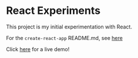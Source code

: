 # React Experiments

This project is my initial experimentation with React. 

For the `create-react-app` README.md, see [here](REACTREADME.md)

Click [here](https://nprail.me/react-experiments/) for a live demo!